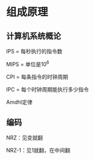 # 组成原理

## 计算机系统概论

IPS = 每秒执行的指令数

MIPS = 单位是$10^6$

CPI = 每条指令的时钟周期

IPC = 每个时钟周期能执行多少指令

Amdhl定律

## 编码

NRZ：见变就翻

NRZ-1：见1就翻，在中间翻
